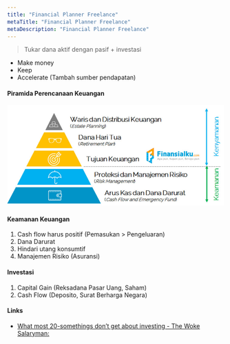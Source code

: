 ```yaml
---
title: "Financial Planner Freelance"
metaTitle: "Financial Planner Freelance"
metaDescription: "Financial Planner Freelance"
---
```


> Tukar dana aktif dengan pasif + investasi

-	Make money
-	Keep
-	Accelerate (Tambah sumber pendapatan)

#### Piramida Perencanaan Keuangan

![piramida-perencanaan-keuangan-finansialku](piramida-perencanaan-keuangan-finansialku.jpg)

#### Keamanan Keuangan

1.	Cash flow harus positif (Pemasukan > Pengeluaran)
2.	Dana Darurat
3.	Hindari utang konsumtif
4.	Manajemen Risiko (Asuransi)

#### Investasi

1.	Capital Gain (Reksadana Pasar Uang, Saham)
2.	Cash Flow (Deposito, Surat Berharga Negara)

#### Links

-	[What most 20-somethings don’t get about investing - The Woke Salaryman:](https://thewokesalaryman.com/2019/07/13/what-most-20-somethings-dont-get-about-investing/)
